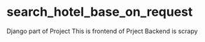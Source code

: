 search_hotel_base_on_request
============================

Django part of Project
This is frontend of Prject
Backend is scrapy
